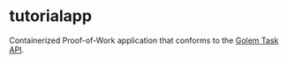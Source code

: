 # tutorialapp

Containerized Proof-of-Work application that conforms to the [Golem Task API](https://github.com/golemfactory/task-api/).
